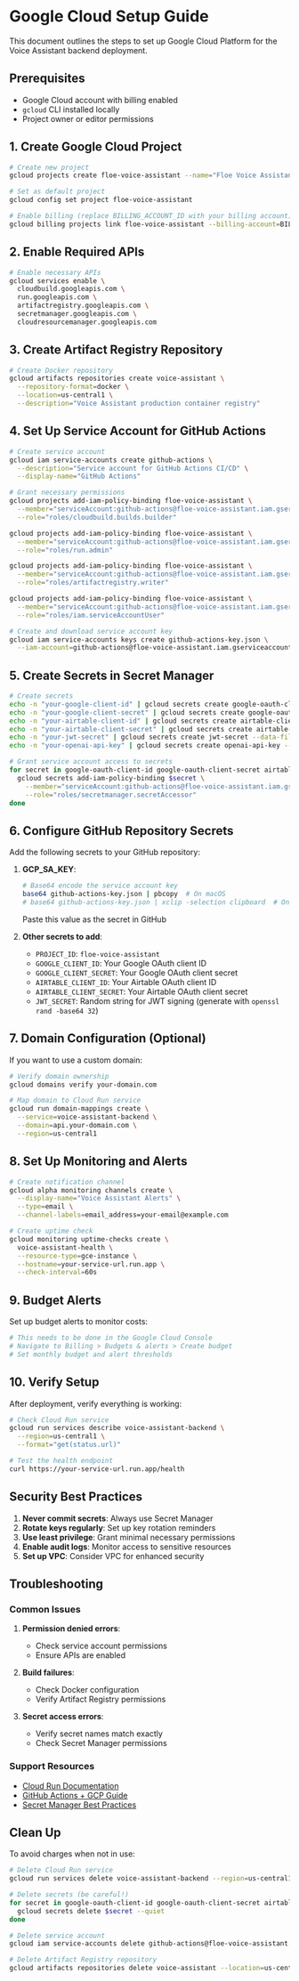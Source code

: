 # Google Cloud Setup Guide

This document outlines the steps to set up Google Cloud Platform for the Voice Assistant backend deployment.

## Prerequisites

- Google Cloud account with billing enabled
- `gcloud` CLI installed locally
- Project owner or editor permissions

## 1. Create Google Cloud Project

```bash
# Create new project
gcloud projects create floe-voice-assistant --name="Floe Voice Assistant"

# Set as default project
gcloud config set project floe-voice-assistant

# Enable billing (replace BILLING_ACCOUNT_ID with your billing account)
gcloud billing projects link floe-voice-assistant --billing-account=BILLING_ACCOUNT_ID
```

## 2. Enable Required APIs

```bash
# Enable necessary APIs
gcloud services enable \
  cloudbuild.googleapis.com \
  run.googleapis.com \
  artifactregistry.googleapis.com \
  secretmanager.googleapis.com \
  cloudresourcemanager.googleapis.com
```

## 3. Create Artifact Registry Repository

```bash
# Create Docker repository
gcloud artifacts repositories create voice-assistant \
  --repository-format=docker \
  --location=us-central1 \
  --description="Voice Assistant production container registry"
```

## 4. Set Up Service Account for GitHub Actions

```bash
# Create service account
gcloud iam service-accounts create github-actions \
  --description="Service account for GitHub Actions CI/CD" \
  --display-name="GitHub Actions"

# Grant necessary permissions
gcloud projects add-iam-policy-binding floe-voice-assistant \
  --member="serviceAccount:github-actions@floe-voice-assistant.iam.gserviceaccount.com" \
  --role="roles/cloudbuild.builds.builder"

gcloud projects add-iam-policy-binding floe-voice-assistant \
  --member="serviceAccount:github-actions@floe-voice-assistant.iam.gserviceaccount.com" \
  --role="roles/run.admin"

gcloud projects add-iam-policy-binding floe-voice-assistant \
  --member="serviceAccount:github-actions@floe-voice-assistant.iam.gserviceaccount.com" \
  --role="roles/artifactregistry.writer"

gcloud projects add-iam-policy-binding floe-voice-assistant \
  --member="serviceAccount:github-actions@floe-voice-assistant.iam.gserviceaccount.com" \
  --role="roles/iam.serviceAccountUser"

# Create and download service account key
gcloud iam service-accounts keys create github-actions-key.json \
  --iam-account=github-actions@floe-voice-assistant.iam.gserviceaccount.com
```

## 5. Create Secrets in Secret Manager

```bash
# Create secrets
echo -n "your-google-client-id" | gcloud secrets create google-oauth-client-id --data-file=-
echo -n "your-google-client-secret" | gcloud secrets create google-oauth-client-secret --data-file=-
echo -n "your-airtable-client-id" | gcloud secrets create airtable-client-id --data-file=-
echo -n "your-airtable-client-secret" | gcloud secrets create airtable-client-secret --data-file=-
echo -n "your-jwt-secret" | gcloud secrets create jwt-secret --data-file=-
echo -n "your-openai-api-key" | gcloud secrets create openai-api-key --data-file=-

# Grant service account access to secrets
for secret in google-oauth-client-id google-oauth-client-secret airtable-client-id airtable-client-secret jwt-secret openai-api-key; do
  gcloud secrets add-iam-policy-binding $secret \
    --member="serviceAccount:github-actions@floe-voice-assistant.iam.gserviceaccount.com" \
    --role="roles/secretmanager.secretAccessor"
done
```

## 6. Configure GitHub Repository Secrets

Add the following secrets to your GitHub repository:

1. **GCP_SA_KEY**: 
   ```bash
   # Base64 encode the service account key
   base64 github-actions-key.json | pbcopy  # On macOS
   # base64 github-actions-key.json | xclip -selection clipboard  # On Linux
   ```
   Paste this value as the secret in GitHub

2. **Other secrets to add**:
   - `PROJECT_ID`: `floe-voice-assistant`
   - `GOOGLE_CLIENT_ID`: Your Google OAuth client ID
   - `GOOGLE_CLIENT_SECRET`: Your Google OAuth client secret
   - `AIRTABLE_CLIENT_ID`: Your Airtable OAuth client ID
   - `AIRTABLE_CLIENT_SECRET`: Your Airtable OAuth client secret
   - `JWT_SECRET`: Random string for JWT signing (generate with `openssl rand -base64 32`)

## 7. Domain Configuration (Optional)

If you want to use a custom domain:

```bash
# Verify domain ownership
gcloud domains verify your-domain.com

# Map domain to Cloud Run service
gcloud run domain-mappings create \
  --service=voice-assistant-backend \
  --domain=api.your-domain.com \
  --region=us-central1
```

## 8. Set Up Monitoring and Alerts

```bash
# Create notification channel
gcloud alpha monitoring channels create \
  --display-name="Voice Assistant Alerts" \
  --type=email \
  --channel-labels=email_address=your-email@example.com

# Create uptime check
gcloud monitoring uptime-checks create \
  voice-assistant-health \
  --resource-type=gce-instance \
  --hostname=your-service-url.run.app \
  --check-interval=60s
```

## 9. Budget Alerts

Set up budget alerts to monitor costs:

```bash
# This needs to be done in the Google Cloud Console
# Navigate to Billing > Budgets & alerts > Create budget
# Set monthly budget and alert thresholds
```

## 10. Verify Setup

After deployment, verify everything is working:

```bash
# Check Cloud Run service
gcloud run services describe voice-assistant-backend \
  --region=us-central1 \
  --format="get(status.url)"

# Test the health endpoint
curl https://your-service-url.run.app/health
```

## Security Best Practices

1. **Never commit secrets**: Always use Secret Manager
2. **Rotate keys regularly**: Set up key rotation reminders
3. **Use least privilege**: Grant minimal necessary permissions
4. **Enable audit logs**: Monitor access to sensitive resources
5. **Set up VPC**: Consider VPC for enhanced security

## Troubleshooting

### Common Issues

1. **Permission denied errors**: 
   - Check service account permissions
   - Ensure APIs are enabled

2. **Build failures**:
   - Check Docker configuration
   - Verify Artifact Registry permissions

3. **Secret access errors**:
   - Verify secret names match exactly
   - Check Secret Manager permissions

### Support Resources

- [Cloud Run Documentation](https://cloud.google.com/run/docs)
- [GitHub Actions + GCP Guide](https://cloud.google.com/blog/products/devops-sre/using-github-actions-with-google-cloud)
- [Secret Manager Best Practices](https://cloud.google.com/secret-manager/docs/best-practices)

## Clean Up

To avoid charges when not in use:

```bash
# Delete Cloud Run service
gcloud run services delete voice-assistant-backend --region=us-central1

# Delete secrets (be careful!)
for secret in google-oauth-client-id google-oauth-client-secret airtable-client-id airtable-client-secret jwt-secret openai-api-key; do
  gcloud secrets delete $secret --quiet
done

# Delete service account
gcloud iam service-accounts delete github-actions@floe-voice-assistant.iam.gserviceaccount.com

# Delete Artifact Registry repository
gcloud artifacts repositories delete voice-assistant --location=us-central1
```
